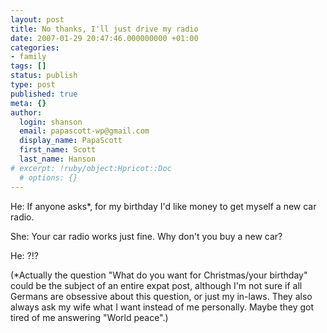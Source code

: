 ```yaml
---
layout: post
title: No thanks, I'll just drive my radio
date: 2007-01-29 20:47:46.000000000 +01:00
categories:
- family
tags: []
status: publish
type: post
published: true
meta: {}
author:
  login: shanson
  email: papascott-wp@gmail.com
  display_name: PapaScott
  first_name: Scott
  last_name: Hanson
# excerpt: !ruby/object:Hpricot::Doc
  # options: {}
---
```

<p>He: If anyone asks*, for my birthday I'd like money to get myself a new car radio.</p>
<p>She: Your car radio works just fine. Why don't you buy a new car?</p>
<p>He: ?!?</p>
<p>(*Actually the question "What do you want for Christmas/your birthday" could be the subject of an entire expat post, although I'm not sure if all Germans are obsessive about this question, or just my in-laws. They also always ask my wife what I want instead of me personally. Maybe they got tired of me answering "World peace".)</p>
